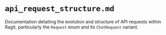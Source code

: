 # `api_request_structure.md`

Documentation detailing the evolution and structure of API requests within Ragit, particularly the `Request` enum and its `ChatRequest` variant.